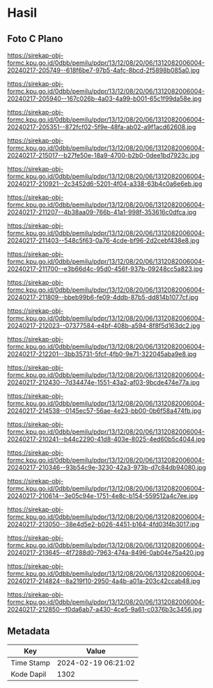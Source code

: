 # Hasil

## Foto C Plano

https://sirekap-obj-formc.kpu.go.id/0dbb/pemilu/pdpr/13/12/08/20/06/1312082006004-20240217-205749--618f6be7-97b5-4afc-8bcd-2f5898b085a0.jpg

https://sirekap-obj-formc.kpu.go.id/0dbb/pemilu/pdpr/13/12/08/20/06/1312082006004-20240217-205940--167c026b-4a03-4a99-b001-65c1f99da58e.jpg

https://sirekap-obj-formc.kpu.go.id/0dbb/pemilu/pdpr/13/12/08/20/06/1312082006004-20240217-205351--872fcf02-5f9e-48fa-ab02-a9f1acd62608.jpg

https://sirekap-obj-formc.kpu.go.id/0dbb/pemilu/pdpr/13/12/08/20/06/1312082006004-20240217-215017--b27fe50e-18a9-4700-b2b0-0dee1bd7923c.jpg

https://sirekap-obj-formc.kpu.go.id/0dbb/pemilu/pdpr/13/12/08/20/06/1312082006004-20240217-210921--2c3452d6-5201-4f04-a338-63b4c0a6e6eb.jpg

https://sirekap-obj-formc.kpu.go.id/0dbb/pemilu/pdpr/13/12/08/20/06/1312082006004-20240217-211207--4b38aa09-766b-41a1-998f-353616c0dfca.jpg

https://sirekap-obj-formc.kpu.go.id/0dbb/pemilu/pdpr/13/12/08/20/06/1312082006004-20240217-211403--548c5f63-0a76-4cde-bf96-2d2cebf438e8.jpg

https://sirekap-obj-formc.kpu.go.id/0dbb/pemilu/pdpr/13/12/08/20/06/1312082006004-20240217-211700--e3b66d4c-95d0-456f-937b-09248cc5a823.jpg

https://sirekap-obj-formc.kpu.go.id/0dbb/pemilu/pdpr/13/12/08/20/06/1312082006004-20240217-211809--bbeb99b6-fe09-4ddb-87b5-dd814b1077cf.jpg

https://sirekap-obj-formc.kpu.go.id/0dbb/pemilu/pdpr/13/12/08/20/06/1312082006004-20240217-212023--07377584-e4bf-408b-a594-8f8f5d163dc2.jpg

https://sirekap-obj-formc.kpu.go.id/0dbb/pemilu/pdpr/13/12/08/20/06/1312082006004-20240217-212201--3bb35731-5fcf-4fb0-9e71-322045aba9e8.jpg

https://sirekap-obj-formc.kpu.go.id/0dbb/pemilu/pdpr/13/12/08/20/06/1312082006004-20240217-212430--7d34474e-1551-43a2-af03-9bcde474e77a.jpg

https://sirekap-obj-formc.kpu.go.id/0dbb/pemilu/pdpr/13/12/08/20/06/1312082006004-20240217-214538--0145ec57-56ae-4e23-bb00-0b6f58a474fb.jpg

https://sirekap-obj-formc.kpu.go.id/0dbb/pemilu/pdpr/13/12/08/20/06/1312082006004-20240217-210241--b44c2290-41d8-403e-8025-4ed60b5c4044.jpg

https://sirekap-obj-formc.kpu.go.id/0dbb/pemilu/pdpr/13/12/08/20/06/1312082006004-20240217-210346--93b54c9e-3230-42a3-973b-d7c84db94080.jpg

https://sirekap-obj-formc.kpu.go.id/0dbb/pemilu/pdpr/13/12/08/20/06/1312082006004-20240217-210614--3e05c94e-1751-4e8c-b154-559512a4c7ee.jpg

https://sirekap-obj-formc.kpu.go.id/0dbb/pemilu/pdpr/13/12/08/20/06/1312082006004-20240217-213050--38e4d5e2-b026-4451-b164-4fd03f4b3017.jpg

https://sirekap-obj-formc.kpu.go.id/0dbb/pemilu/pdpr/13/12/08/20/06/1312082006004-20240217-213645--4f7288d0-7963-474a-8496-0ab04e75a420.jpg

https://sirekap-obj-formc.kpu.go.id/0dbb/pemilu/pdpr/13/12/08/20/06/1312082006004-20240217-214824--8a219f10-2950-4a4b-a01a-203c42ccab48.jpg

https://sirekap-obj-formc.kpu.go.id/0dbb/pemilu/pdpr/13/12/08/20/06/1312082006004-20240217-212850--f0da6ab7-a430-4ce5-9a61-c0376b3c3456.jpg


## Metadata

| Key        | Value               |
| ---------- | ------------------- |
| Time Stamp | 2024-02-19 06:21:02 |
| Kode Dapil | 1302                |




